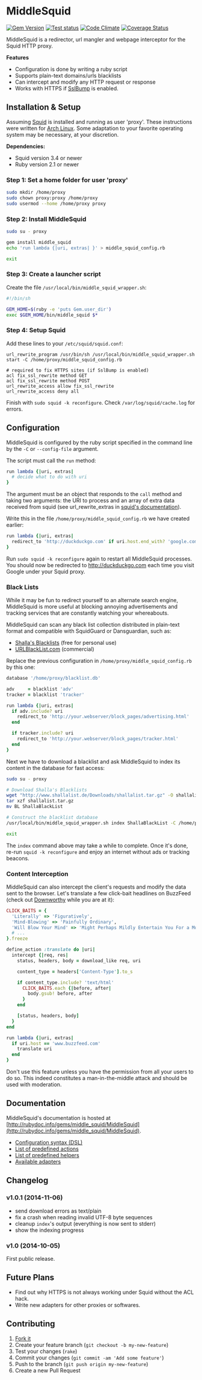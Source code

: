 # MiddleSquid

[![Gem Version](https://badge.fury.io/rb/middle_squid.svg)](http://badge.fury.io/rb/middle_squid)
[![Test status](https://github.com/cfillion/middle_squid/workflows/test/badge.svg)](https://github.com/cfillion/middle_squid/actions)
[![Code Climate](https://codeclimate.com/github/cfillion/middle_squid/badges/gpa.svg)](https://codeclimate.com/github/cfillion/middle_squid)
[![Coverage Status](https://img.shields.io/coveralls/cfillion/middle_squid.svg)](https://coveralls.io/r/cfillion/middle_squid?branch=master)

MiddleSquid is a redirector, url mangler and webpage interceptor for the Squid HTTP proxy.

**Features**

- Configuration is done by writing a ruby script
- Supports plain-text domains/urls blacklists
- Can intercept and modify any HTTP request or response
- Works with HTTPS
    if [SslBump](http://wiki.squid-cache.org/Features/SslBump) is enabled.

## Installation & Setup

Assuming [Squid](http://www.squid-cache.org/) is installed and running as user 'proxy'.
These instructions were written for [Arch Linux](https://www.archlinux.org/).
Some adaptation to your favorite operating system may be necessary, at your
discretion.

**Dependencies:**

- Squid version 3.4 or newer
- Ruby version 2.1 or newer

### Step 1: Set a home folder for user 'proxy'

```sh
sudo mkdir /home/proxy
sudo chown proxy:proxy /home/proxy
sudo usermod --home /home/proxy proxy
```

### Step 2: Install MiddleSquid

```sh
sudo su - proxy

gem install middle_squid
echo 'run lambda {|uri, extras| }' > middle_squid_config.rb

exit
```

### Step 3: Create a launcher script

Create the file `/usr/local/bin/middle_squid_wrapper.sh`:

```sh 
#!/bin/sh

GEM_HOME=$(ruby -e 'puts Gem.user_dir')
exec $GEM_HOME/bin/middle_squid $*
```

### Step 4: Setup Squid

Add these lines to your `/etc/squid/squid.conf`:

```squidconf
url_rewrite_program /usr/bin/sh /usr/local/bin/middle_squid_wrapper.sh start -C /home/proxy/middle_squid_config.rb

# required to fix HTTPS sites (if SslBump is enabled)
acl fix_ssl_rewrite method GET
acl fix_ssl_rewrite method POST
url_rewrite_access allow fix_ssl_rewrite
url_rewrite_access deny all
```

Finish with `sudo squid -k reconfigure`. Check `/var/log/squid/cache.log` for errors.

## Configuration

MiddleSquid is configured by the ruby script specified in the command line by the `-C` or `--config-file` argument.

The script must call the `run` method:

```ruby
run lambda {|uri, extras|
  # decide what to do with uri
}
```

The argument must be an object that responds to the `call` method and taking two arguments:
the URI to process and an array of extra data received from squid
(see url_rewrite_extras in
[squid's documentation](http://www.squid-cache.org/Doc/config/url_rewrite_extras/)).

Write this in the file `/home/proxy/middle_squid_config.rb` we have created earlier:

```ruby
run lambda {|uri, extras|
  redirect_to 'http://duckduckgo.com' if uri.host.end_with? 'google.com'
}
```

Run `sudo squid -k reconfigure` again to restart all MiddleSquid processes.
You should now be redirected to http://duckduckgo.com each time you visit
Google under your Squid proxy.

### Black Lists

While it may be fun to redirect yourself to an alternate search engine,
MiddleSquid is more useful at blocking annoying advertisements and tracking
services that are constantly watching your whereabouts.

MiddleSquid can scan any black list collection distributed in plain-text format
and compatible with SquidGuard or Dansguardian, such as:

- [Shalla's Blacklists](http://www.shallalist.de/) (free for personal use)
- [URLBlackList.com](http://www.urlblacklist.com/) (commercial)

Replace the previous configuration in `/home/proxy/middle_squid_config.rb`
by this one:

```ruby
database '/home/proxy/blacklist.db'

adv     = blacklist 'adv'
tracker = blacklist 'tracker'

run lambda {|uri, extras|
  if adv.include? uri
    redirect_to 'http://your.webserver/block_pages/advertising.html'
  end

  if tracker.include? uri
    redirect_to 'http://your.webserver/block_pages/tracker.html'
  end
}
```

Next we have to download a blacklist and ask MiddleSquid to index its content
in the database for fast access:

```sh
sudo su - proxy

# Download Shalla's Blacklists
wget "http://www.shallalist.de/Downloads/shallalist.tar.gz" -O shallalist.tar.gz
tar xzf shallalist.tar.gz
mv BL ShallaBlackList

# Construct the blacklist database
/usr/local/bin/middle_squid_wrapper.sh index ShallaBlackList -C /home/proxy/middle_squid_config.rb

exit
```

The `index` command above may take a while to complete. Once it's done, re-run `squid -k reconfigure` and
enjoy an internet without ads or tracking beacons.

### Content Interception

MiddleSquid can also intercept the client's requests and modify the data sent to the
browser. Let's translate a few click-bait headlines on BuzzFeed
(check out [Downworthy](http://downworthy.snipe.net/) while you are at it):

```ruby
CLICK_BAITS = {
  'Literally' => 'Figuratively',
  'Mind-Blowing' => 'Painfully Ordinary',
  'Will Blow Your Mind' => 'Might Perhaps Mildly Entertain You For a Moment',
  # ...
}.freeze

define_action :translate do |uri|
  intercept {|req, res|
    status, headers, body = download_like req, uri

    content_type = headers['Content-Type'].to_s

    if content_type.include? 'text/html'
      CLICK_BAITS.each {|before, after|
        body.gsub! before, after
      }
    end

    [status, headers, body]
  }
end

run lambda {|uri, extras|
  if uri.host == 'www.buzzfeed.com'
    translate uri
  end
}
```

Don't use this feature unless you have the permission from all your users to do so.
This indeed constitutes a man-in-the-middle attack and should be used with
moderation.

## Documentation

MiddleSquid's documentation is hosted at
[http://rubydoc.info/gems/middle_squid/MiddleSquid](http://rubydoc.info/gems/middle_squid/MiddleSquid).

- [Configuration syntax (DSL)](http://rubydoc.info/gems/middle_squid/MiddleSquid/Builder)
- [List of predefined actions](http://rubydoc.info/gems/middle_squid/MiddleSquid/Actions)
- [List of predefined helpers](http://rubydoc.info/gems/middle_squid/MiddleSquid/Helpers)
- [Available adapters](http://rubydoc.info/gems/middle_squid/MiddleSquid/Adapters)

## Changelog

### v1.0.1 (2014-11-06)

- send download errors as text/plain
- fix a crash when reading invalid UTF-8 byte sequences
- cleanup `index`'s output (everything is now sent to stderr)
- show the indexing progress

### v1.0 (2014-10-05)

First public release.

## Future Plans

- Find out why HTTPS is not always working under Squid without the ACL hack.
- Write new adapters for other proxies or softwares.

## Contributing

1. [Fork it](https://github.com/cfillion/middle_squid/fork)
2. Create your feature branch (`git checkout -b my-new-feature`)
3. Test your changes (`rake`)
4. Commit your changes (`git commit -am 'Add some feature'`)
5. Push to the branch (`git push origin my-new-feature`)
6. Create a new Pull Request
